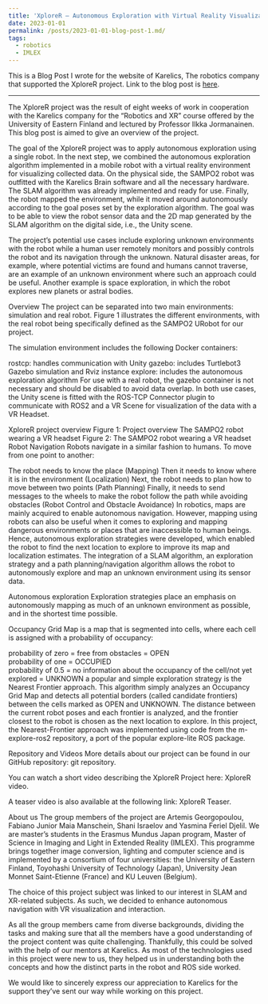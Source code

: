 ```yaml
---
title: 'XploreR – Autonomous Exploration with Virtual Reality Visualization '
date: 2023-01-01
permalink: /posts/2023-01-01-blog-post-1.md/
tags:
  - robotics
  - IMLEX
---
```


This is a Blog Post I wrote for the website of Karelics, The robotics company that supported the XploreR project. 
Link to the blog post is [here](https://karelics.fi/xplorer-autonomous-exploration-with-virtual-reality-visualization/). 

--- 

The XploreR project was the result of eight weeks of work in cooperation with the Karelics company for the “Robotics and XR” course offered by the University of Eastern Finland and lectured by Professor Ilkka Jormanainen. This blog post is aimed to give an overview of the project.

The goal of the XploreR project was to apply autonomous exploration using a single robot. In the next step, we combined the autonomous exploration algorithm implemented in a mobile robot with a virtual reality environment for visualizing collected data. On the physical side, the SAMPO2 robot was outfitted with the Karelics Brain software and all the necessary hardware. The SLAM algorithm was already implemented and ready for use. Finally, the robot mapped the environment, while it moved around autonomously according to the goal poses set by the exploration algorithm. The goal was to be able to view the robot sensor data and the 2D map generated by the SLAM algorithm on the digital side, i.e., the Unity scene.

The project’s potential use cases include exploring unknown environments with the robot while a human user remotely monitors and possibly controls the robot and its navigation through the unknown. Natural disaster areas, for example, where potential victims are found and humans cannot traverse, are an example of an unknown environment where such an approach could be useful. Another example is space exploration, in which the robot explores new planets or astral bodies.

Overview
The project can be separated into two main environments: simulation and real robot. Figure 1 illustrates the different environments, with the real robot being specifically defined as the SAMPO2 URobot for our project.

The simulation environment includes the following Docker containers:

rostcp: handles communication with Unity
gazebo: includes Turtlebot3 Gazebo simulation and Rviz instance
explore: includes the autonomous exploration algorithm
For use with a real robot, the gazebo container is not necessary and should be disabled to avoid data overlap. In both use cases, the Unity scene is fitted with the ROS-TCP Connector plugin to communicate with ROS2 and a VR Scene for visualization of the data with a VR Headset.

XploreR project overview
Figure 1: Project overview
The SAMPO2 robot wearing a VR headset
Figure 2: The SAMPO2 robot wearing a VR headset
Robot Navigation
Robots navigate in a similar fashion to humans. To move from one point to another: 

The robot needs to know the place (Mapping) 
Then it needs to know where it is in the environment (Localization) 
Next, the robot needs to plan how to move between two points (Path Planning) 
Finally, it needs to send messages to the wheels to make the robot follow the path while avoiding obstacles (Robot Control and Obstacle Avoidance) 
In robotics, maps are mainly acquired to enable autonomous navigation. However, mapping using robots can also be useful when it comes to exploring and mapping dangerous environments or places that are inaccessible to human beings. Hence, autonomous exploration strategies were developed, which enabled the robot to find the next location to explore to improve its map and localization estimates. The integration of a SLAM algorithm, an exploration strategy and a path planning/navigation algorithm allows the robot to autonomously explore and map an unknown environment using its sensor data. 

Autonomous exploration
Exploration strategies place an emphasis on autonomously mapping as much of an unknown environment as possible, and in the shortest time possible. 

Occupancy Grid Map is a map that is segmented into cells, where each cell is assigned with a probability of occupancy: 

probability of zero = free from obstacles = OPEN  
probability of one = OCCUPIED  
probability of 0.5 = no information about the occupancy of the cell/not yet explored = UNKNOWN 
a popular and simple exploration strategy is the Nearest Frontier approach. This algorithm simply analyzes an Occupancy Grid Map and detects all potential borders (called candidate frontiers) between the cells marked as OPEN and UNKNOWN. The distance between the current robot poses and each frontier is analyzed, and the frontier closest to the robot is chosen as the next location to explore. In this project, the Nearest-Frontier approach was implemented using code from the m-explore-ros2 repository, a port of the popular explore-lite ROS package. 

Repository and Videos
More details about our project can be found in our GitHub repository: git repository. 

You can watch a short video describing the XploreR Project here: XploreR video. 

A teaser video is also available at the following link: XploreR Teaser. 

About us
The group members of the project are Artemis Georgopoulou, Fabiano Junior Maia Manschein, Shani Israelov and Yasmina Feriel Djelil. We are master’s students in the Erasmus Mundus Japan program, Master of Science in Imaging and Light in Extended Reality (IMLEX). This programme brings together image conversion, lighting and computer science and is implemented by a consortium of four universities: the University of Eastern Finland, Toyohashi University of Technology (Japan), University Jean Monnet Saint-Etienne (France) and KU Leuven (Belgium).

The choice of this project subject was linked to our interest in SLAM and XR-related subjects. As such, we decided to enhance autonomous navigation with VR visualization and interaction. 

As all the group members came from diverse backgrounds, dividing the tasks and making sure that all the members have a good understanding of the project content was quite challenging. Thankfully, this could be solved with the help of our mentors at Karelics. As most of the technologies used in this project were new to us, they helped us in understanding both the concepts and how the distinct parts in the robot and ROS side worked. 

We would like to sincerely express our appreciation to Karelics for the support they’ve sent our way while working on this project.  